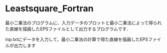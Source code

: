 # Leastsquare_Fortran

最小二乗法のプログラムに、入力データのプロットと最小二乗法によって得られた直線を描画したEPSファイルとして出力するプログラムです．

inp.txtにデータを入力して，最小二乗法の計算で得た直線を描画したEPSファイルが出力します
